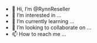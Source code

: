 - 👋 Hi, I’m @RynnReseller
- 👀 I’m interested in ...
- 🌱 I’m currently learning ...
- 💞️ I’m looking to collaborate on ...
- 📫 How to reach me ...

<!---
RynnReseller/RynnReseller is a ✨ special ✨ repository because its `README.md` (this file) appears on your GitHub profile.
You can click the Preview link to take a look at your changes.
--->
